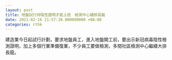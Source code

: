 ```yaml
---
layout: post
title: 地盤試行持陰性證明才能上班　檢測中心續排長龍
date: 2021-02-16 21:57:38.000000000 +08:00
categories: rthk
---
```


建造業今日起試行計劃，要求地盤員工，進入地盤開工前，要出示新冠病毒陰性檢測證明，加上多個行業準備復業，不少員工要做檢測，多間社區檢測中心繼續大排長龍。
